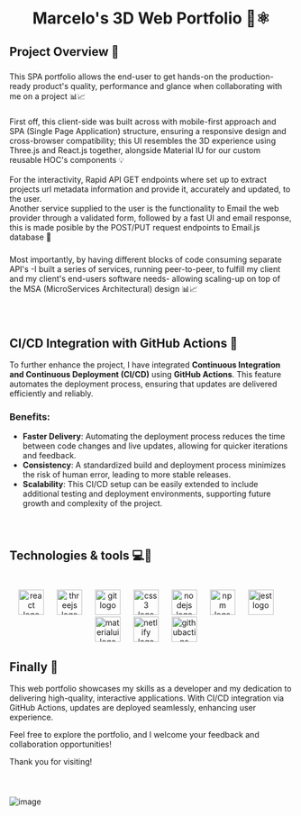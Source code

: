 <h1 align="center">Marcelo's 3D Web Portfolio 🚀⚛</h1>

###

<h2 align="left">Project Overview 🔎</h2>

###

<p align="left">This SPA portfolio allows the end-user to get hands-on the production-ready product's quality, performance and glance when collaborating with me on a project 📊📈</p>

###

<p align="left">First off, this client-side was built across with mobile-first approach and SPA (Single Page Application) structure, ensuring a responsive design and cross-browser compatibility; this UI resembles the 3D experience using Three.js and React.js together, alongside Material IU for our custom reusable HOC's components 💡<br><br>For the interactivity, Rapid API GET endpoints where set up to extract projects url metadata information and provide it, accurately and updated, to the user.<br>Another service supplied to the user is the functionality to Email the web provider through a validated form, followed by a fast UI and email response, this is made posible by the POST/PUT request endpoints to Email.js database 🎯</p>

###

<p align="left">Most importantly, by having different blocks of code consuming separate API's -I built a series of services, running peer-to-peer, to fulfill my client and my client's end-users software needs- allowing scaling-up on top of the MSA (MicroServices Architectural) design 📊📈</p>

###

</br>

<h2 align="left">CI/CD Integration with GitHub Actions 🔄</h2>

To further enhance the project, I have integrated **Continuous Integration and Continuous Deployment (CI/CD)** using **GitHub Actions**. This feature automates the deployment process, ensuring that updates are delivered efficiently and reliably.

### Benefits:
- **Faster Delivery**: Automating the deployment process reduces the time between code changes and live updates, allowing for quicker iterations and feedback.
- **Consistency**: A standardized build and deployment process minimizes the risk of human error, leading to more stable releases.
- **Scalability**: This CI/CD setup can be easily extended to include additional testing and deployment environments, supporting future growth and complexity of the project.

###

</br>

<h2 align="left">Technologies & tools 💻🔬</h2>

###
</br>

<div align="center">
  <img src="https://skillicons.dev/icons?i=react" height="45" alt="react logo"  />
  <img width="15" />
  <img src="https://skillicons.dev/icons?i=threejs" height="45" alt="threejs logo"  />
  <img width="15" />
  <img src="https://skillicons.dev/icons?i=git" height="45" alt="git logo"  />
  <img width="15" />
  <img src="https://skillicons.dev/icons?i=css" height="45" alt="css3 logo"  />
  <img width="15" />
  <img src="https://skillicons.dev/icons?i=nodejs" height="45" alt="nodejs logo"  />
  <img width="15" />
  <img src="https://skillicons.dev/icons?i=npm" height="45" alt="npm logo"  />
  <img width="15" />
  <img src="https://skillicons.dev/icons?i=jest" height="45" alt="jest logo"  />
  <img width="15" />
  <img src="https://skillicons.dev/icons?i=materialui" height="45" alt="materialui logo"  />
  <img width="15" />
  <img src="https://skillicons.dev/icons?i=netlify" height="45" alt="netlify logo"  />
  <img width="15" />
  <img src="https://skillicons.dev/icons?i=githubactions" height="45" alt="githubactins logo"  />
  <img width="15" />
</div>

###

<h2 align="left">Finally 🏁</h2>

<p align="left">This web portfolio showcases my skills as a developer and my dedication to delivering high-quality, interactive applications. With CI/CD integration via GitHub Actions, updates are deployed seamlessly, enhancing user experience.</p>
<p align="left">Feel free to explore the portfolio, and I welcome your feedback and collaboration opportunities!</p>
<p align="left">Thank you for visiting!</p>

###
</br>

![image](https://github.com/user-attachments/assets/38217185-09d8-42a6-bd0d-d494dd494516)
</br>
</br>
